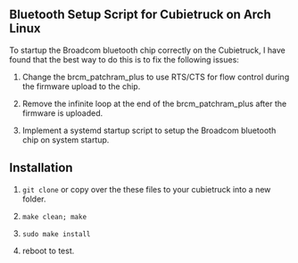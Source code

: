 Bluetooth Setup Script for Cubietruck on Arch Linux
---------------------------------------------------

To startup the Broadcom bluetooth chip correctly on the Cubietruck, I have found that the
best way to do this is to fix the following issues:

1. Change the brcm_patchram_plus to use RTS/CTS for flow control during the firmware upload to the chip.

2. Remove the infinite loop at the end of the brcm_patchram_plus after the firmware is uploaded.

3. Implement a systemd startup script to setup the Broadcom bluetooth chip on system startup.



Installation
------------

1. `git clone` or copy over the these files to your cubietruck into a new folder.

2. `make clean; make`

3. `sudo make install`

4. reboot to test.

